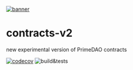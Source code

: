 [![banner](https://i.ibb.co/BqjcRGG/Prime-DAO-Github-Contracts-Banner.png)](https://primedao.eth.link/#/)

# contracts-v2
new experimental version of PrimeDAO contracts

[![codecov](https://codecov.io/gh/PrimeDAO/contracts-v2/branch/main/graph/badge.svg?token=XNGL2Z8CBE)](https://codecov.io/gh/PrimeDAO/contracts-v2) ![build&tests](https://github.com/github/docs/actions/workflows/ci-config.yml/badge.svg)


